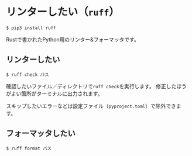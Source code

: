 # リンターしたい（``ruff``）

```console
$ pip3 install ruff
```

Rustで書かれたPython用のリンター&フォーマッタです。

## リンターしたい

```console
$ ruff check パス
```

確認したいファイル／ディレクトリで``ruff check``を実行します。
修正したほうがよい箇所がターミナルに出力されます。

スキップしたいエラーなどは設定ファイル（``pyproject.toml``）で除外できます。

## フォーマッタしたい

```console
$ ruff format パス
```
